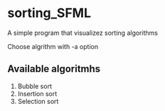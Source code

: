 # sorting_SFML
A simple program that visualizez sorting algorithms

Choose algrithm with -a option
## Available algoritmhs
1. Bubble sort
2. Insertion sort
3. Selection sort
